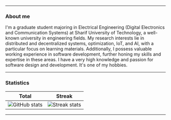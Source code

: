----
### About me
I'm a graduate student majoring in Electrical Engineering (Digital Electronics and Communication Systems) at Sharif University of Technology, a well-known university in engineering fields. My research interests lie in distributed and decentralized systems, optimization, IoT, and AI, with a particular focus on learning materials. Additionally, I possess valuable working experience in software development, further honing my skills and expertise in these areas. I have a very high knowledge and passion for software design and development. It's one of my hobbies.

----

### Statistics

<!-- ![Most used languages](https://github-readme-stats.vercel.app/api/top-langs?username=Soroosh-N&show_icons=true&locale=en&layout=compact) -->

| Total | Streak |
| --- | --- |
| ![GitHub stats](https://github-readme-stats.vercel.app/api?username=Soroosh-N&show_icons=true&locale=en) | ![Streak stats](https://github-readme-streak-stats.herokuapp.com/?user=Soroosh-N) |

----
